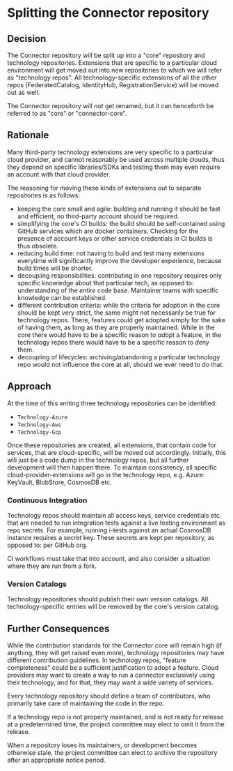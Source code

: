 # Splitting the Connector repository

## Decision

The Connector repository will be split up into a "core" repository and technology repositories. Extensions that are
specific to a particular cloud environment will get moved out into new repositories to which we will refer as
"technology repos".
All technology-specific extensions of all the other repos (FederatedCatalog, IdentityHub, RegistrationService) will be
moved out as well.

The Connector repository will _not_ get renamed, but it can henceforth be referred to as "core" or "connector-core".

## Rationale

Many third-party technology extensions are very specific to a particular cloud provider, and cannot reasonably be used
across multiple clouds, thus they depend on specific libraries/SDKs and testing them may even require an account with
that cloud provider.

The reasoning for moving these kinds of extensions out to separate repositories is as follows:

- keeping the core small and agile: building and running it should be fast and efficient, no third-party account should
  be required.
- simplifying the core's CI builds: the build should be self-contained using GitHub services which are docker
  containers. Checking for the presence of account keys or other service credentials in CI builds is thus obsolete.
- reducing build time: not having to build and test many extensions everytime will significantly improve the developer
  experience, because build times will be shorter.
- decoupling responsibilities: contributing in one repository requires only specific knowledge about that
  particular tech, as opposed to: understanding of the _entire_ code base. Maintainer teams with specific knowledge can
  be established.
- different contribution criteria: while the criteria for adoption in the core should be kept very strict, the same
  might
  not necessarily be true for technology repos. There, features could get adopted simply for the sake of having them, as
  long as they are properly maintained. While in the core there would have to be a specific reason to _adopt_ a feature,
  in the technology repos there would have to be a specific reason to _deny_ them.
- decoupling of lifecycles: archiving/abandoning a particular technology repo would not influence the core at all,
  should we ever need to do that.

## Approach

At the time of this writing three technology repositories can be identified:

- `Technology-Azure`
- `Technology-Aws`
- `Technology-Gcp`

Once these repositories are created, all extensions, that contain code for services, that are cloud-specific, will be
moved out accordingly. Initially, this will just be a code dump in the technology repos, but all further development
will then happen there.
To maintain consistency, all specific cloud-provider-extensions will go in the technology repo, e.g. Azure: KeyVault,
BlobStore, CosmosDB etc.

### Continuous Integration

Technology repos should maintain all access keys, service credentials etc. that are needed to run integration tests
against a live testing environment as repo secrets. For example, running i-tests against an actual CosmosDB instance
requires a secret key. These secrets are kept per repository, as opposed to: per GitHub org.

CI workflows must take that into account, and also consider a situation where they are run from a fork.

### Version Catalogs

Technology repositories should publish their own version catalogs. All technology-specific entries will be removed by
the core's version catalog.

## Further Consequences

While the contribution standards for the Connector core will remain high (if anything, they will get raised even more),
technology repositories may have different contribution guidelines. In technology repos, "feature completeness" could
be a sufficient justification to adopt a feature. Cloud providers may want to create a way to run a connector
exclusively using their technology, and for that, they may want a wide variety of services.

Every technology repository should define a team of contributors, who primarily take care of maintaining the code in the
repo.

If a technology repo is not properly maintained, and is not ready for release at a predetermined time, the project
committee may elect to omit it from the release.

When a repository loses its maintainers, or development becomes otherwise stale, the project committee can elect to
archive the repository after an appropriate notice period.